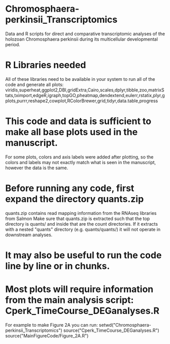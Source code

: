 # Chromosphaera-perkinsii_Transcriptomics
Data and R scripts for direct and comparative transcriptomic analyses of the holozoan Chromosphaera perkinsii during its multicellular developmental period.

# R Libraries needed
All of these libraries need to be available in your system to run all of the code and generate all plots:
viridis,superheat,ggplot2,DBI,gridExtra,Cairo,scales,dplyr,tibble,zoo,matrixStats,tximport,edgeR,igraph,topGO,pheatmap,dendextend,eulerr,rstatix,plyr,gplots,purrr,reshape2,cowplot,RColorBrewer,grid,tidyr,data.table,progress

# This code and data is sufficient to make all base plots used in the manuscript. 
For some plots, colors and axis labels were added after plotting, so the colors and labels may not exactly match what is seen in the manuscript, however the data is the same.

# Before running any code, first expand the directory quants.zip 
quants.zip contains read mapping information from the RNAseq libraries from Salmon
Make sure that quants.zip is extracted such that the top directory is quants/ and inside that are the count directories. If it extracts with a nested "quants" directory (e.g. quants/quants/) it will not operate in downstream analyses.

# It may also be useful to run the code line by line or in chunks.

# Most plots will require information from the main analysis script: Cperk_TimeCourse_DEGanalyses.R
For example to make Figure 2A you can run:
setwd("Chromosphaera-perkinsii_Transcriptomics")
source("Cperk_TimeCourse_DEGanalyses.R")
source("MainFigureCode/Figure_2A.R")

